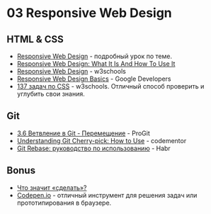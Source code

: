 # 03 Responsive Web Design
## HTML & CSS
* [Responsive Web Design](http://learn.shayhowe.com/advanced-html-css/responsive-web-design/) - подробный урок по теме.
* [Responsive Web Design: What It Is And How To Use It](https://www.smashingmagazine.com/2011/01/guidelines-for-responsive-web-design/)
* [Responsive Web Design](https://www.w3schools.com/Css/css_rwd_intro.asp) - w3schools
* [Responsive Web Design Basics](https://developers.google.com/web/fundamentals/design-and-ui/responsive/?hl=ru) - Google Developers
* [137 задач по CSS](https://www.w3schools.com/css/exercise.asp) - w3schools. Отличный способ проверить и углубить свои знания.

## Git
* [3.6 Ветвление в Git - Перемещение](https://git-scm.com/book/ru/v1/Ветвление-в-Git-Перемещение) - ProGit
* [Understanding Git Cherry-pick: How to Use](https://www.codementor.io/olatundegaruba/how-to-git-cherry-pick-dyrp9pnmc) - codementor
* [Git Rebase: руководство по использованию](https://habrahabr.ru/post/161009/) - Habr

## Bonus
* [Что значит «сделать»?](http://artgorbunov.ru/bb/soviet/20160121/)
* [Codepen.io](http://codepen.io) - отличный инструмент для решения задач или прототипирования в браузере.
